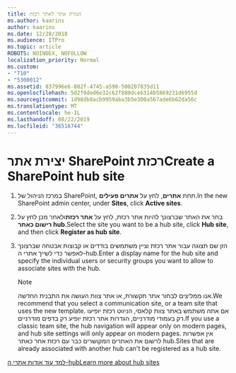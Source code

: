 ```yaml
---
title: המרת אתר לאתר רכזת
ms.author: kaarins
author: kaarins
ms.date: 12/28/2018
ms.audience: ITPro
ms.topic: article
ROBOTS: NOINDEX, NOFOLLOW
localization_priority: Normal
ms.custom:
- "710"
- "5300012"
ms.assetid: 837996e6-802f-4745-a590-500207835d11
ms.openlocfilehash: 5d2f0ded6e32c62f880dce6314b5869231d6955d
ms.sourcegitcommit: 1d98db8acb9959aba3b5e308a567ade6b62da56c
ms.translationtype: MT
ms.contentlocale: he-IL
ms.lasthandoff: 08/22/2019
ms.locfileid: "36516744"
---
```

# <a name="create-a-sharepoint-hub-site"></a><span data-ttu-id="3128d-102">יצירת אתר SharePoint רכזת</span><span class="sxs-lookup"><span data-stu-id="3128d-102">Create a SharePoint hub site</span></span>

1. <span data-ttu-id="3128d-103">במרכז הניהול של SharePoint, תחת **אתרים**, לחץ על **אתרים פעילים**.</span><span class="sxs-lookup"><span data-stu-id="3128d-103">In the new SharePoint admin center, under **Sites**, click **Active sites**.</span></span>

2. <span data-ttu-id="3128d-104">בחר את האתר שברצונך להיות אתר רכזת, לחץ על **אתר רכזת**ולאחר מכן לחץ על **רישום כאתר hub**.</span><span class="sxs-lookup"><span data-stu-id="3128d-104">Select the site you want to be a hub site, click **Hub site**, and then click **Register as hub site**.</span></span>

3. <span data-ttu-id="3128d-105">הזן שם תצוגה עבור אתר רכזת וציין משתמשים בודדים או קבוצות אבטחה שברצונך לאפשר כדי לשייך אתרי ה-hub.</span><span class="sxs-lookup"><span data-stu-id="3128d-105">Enter a display name for the hub site and specify the individual users or security groups you want to allow to associate sites with the hub.</span></span>

    > [!NOTE]
    >  <span data-ttu-id="3128d-106">אנו ממליצים לבחור אתר תקשורת, או אתר צוות העושה את התבנית החדשה.</span><span class="sxs-lookup"><span data-stu-id="3128d-106">We recommend that you select a communication site, or a team site that uses the new template.</span></span> <span data-ttu-id="3128d-107">אם אתה משתמש באתר צוות קלאסי, הניווט רכזת יופיעו רק בעמודי מודרניים, הגדרות אתר רכזת יופיע רק בדפים מודרניים.</span><span class="sxs-lookup"><span data-stu-id="3128d-107">If you use a classic team site, the hub navigation will appear only on modern pages, and hub site settings will only appear on modern pages.</span></span> <span data-ttu-id="3128d-108">אין אפשרות לרשום את האתרים המקושרים כבר עם רכזת אחר כאתר hub.</span><span class="sxs-lookup"><span data-stu-id="3128d-108">Sites that are already associated with another hub can't be registered as a hub site.</span></span>
  
[<span data-ttu-id="3128d-109">למד עוד אודות אתרי ה-hub</span><span class="sxs-lookup"><span data-stu-id="3128d-109">Learn more about hub sites</span></span>](https://go.microsoft.com/fwlink/?linkid=869149)
  